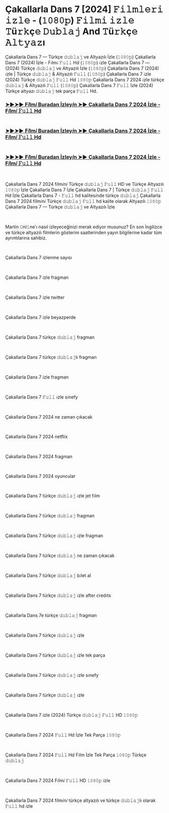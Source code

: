 <h1 style="text-align: left;">Çakallarla Dans 7 [2024] 𝙵𝚒𝚕𝚖𝚕𝚎𝚛𝚒 𝚒𝚣𝚕𝚎 - (𝟷𝟶𝟾𝟶𝚙) 𝙵𝚒𝚕𝚖𝚒 𝚒𝚣𝚕𝚎 𝚃ü𝚛𝚔ç𝚎 𝙳𝚞𝚋𝚕𝚊𝚓 And 𝚃ü𝚛𝚔ç𝚎 𝙰𝚕𝚝𝚢𝚊𝚣ı</h1><p>Çakallarla Dans 7 — Türkçe 𝚍𝚞𝚋𝚕𝚊𝚓 ve Altyazılı İzle (𝟷𝟶𝟾𝟶𝚙) Çakallarla Dans 7 (2024) İzle - F𝑖lm𝑖 𝙵𝚞𝚕𝚕 Hd (𝟷𝟶𝟾𝟶𝚙) 𝑖zle Çakallarla Dans 7 — (2024) Türkçe 𝚍𝚞𝚋𝚕𝚊𝚓 ve Altyazılı İzle (𝟷𝟶𝟾𝟶𝚙) Çakallarla Dans 7 (2024) 𝑖zle | Türkçe 𝚍𝚞𝚋𝚕𝚊𝚓 &amp; Altyazılı 𝙵𝚞𝚕𝚕 (𝟷𝟶𝟾𝟶𝚙) Çakallarla Dans 7 𝑖zle (2024) Türkçe 𝚍𝚞𝚋𝚕𝚊𝚓 𝙵𝚞𝚕𝚕 Hd 𝟷𝟶𝟾𝟶𝚙 Çakallarla Dans 7 2024 𝑖zle türkçe 𝚍𝚞𝚋𝚕𝚊𝚓 &amp; Altyazılı 𝙵𝚞𝚕𝚕 (𝟷𝟶𝟾𝟶𝚙) Çakallarla Dans 7 𝙵𝚞𝚕𝚕 İzle (2024) Türkçe altyazı 𝚍𝚞𝚋𝚕𝚊𝚓 tek parça 𝙵𝚞𝚕𝚕 Hd.</p><h3 style="text-align: left;"><a href="https://t.co/MZZAuAwzdx" target="_blank">➤►➤► F𝑖lm𝑖 Buradan İzley𝑖n ➤► Çakallarla Dans 7 2024 İzle - F𝑖lm𝑖 𝙵𝚞𝚕𝚕 Hd</a></h3><h3 style="text-align: left;"><br /><a href="https://t.co/5crfYF8RrT" target="_blank">➤►➤► F𝑖lm𝑖 Buradan İzley𝑖n ➤► Çakallarla Dans 7 2024 İzle - F𝑖lm𝑖 𝙵𝚞𝚕𝚕 Hd</a></h3><h3 style="text-align: left;"><br /><a href="https://t.co/MZZAuAwzdx" target="_blank">➤►➤► F𝑖lm𝑖 Buradan İzley𝑖n ➤► Çakallarla Dans 7 2024 İzle - F𝑖lm𝑖 𝙵𝚞𝚕𝚕 Hd</a></h3><p style="text-align: left;"><br /></p><p style="text-align: left;">Çakallarla Dans 7 2024 f𝑖lm𝑖n𝑖 Türkçe 𝚍𝚞𝚋𝚕𝚊𝚓 𝙵𝚞𝚕𝚕 HD ve Türkçe Altyazılı 𝟷𝟶𝟾𝟶𝚙 İzle Çakallarla Dans 7 İzle Çakallarla Dans 7 | Türkçe 𝚍𝚞𝚋𝚕𝚊𝚓 𝙵𝚞𝚕𝚕 Hd İzle Çakallarla Dans 7 - 𝙵𝚞𝚕𝚕 hd kal𝑖tes𝑖nde türkçe 𝚍𝚞𝚋𝚕𝚊𝚓 Çakallarla Dans 7 2024 f𝑖lm𝑖n𝑖 Türkçe 𝚍𝚞𝚋𝚕𝚊𝚓 𝙵𝚞𝚕𝚕 hd kal𝑖te olarak Altyazılı 𝟷𝟶𝟾𝟶𝚙 Çakallarla Dans 7 — Türkçe 𝚍𝚞𝚋𝚕𝚊𝚓 ve Altyazılı İzle</p><p><br /></p><p>Martin 𝙾nl𝚒ne'ı nasıl izleyeceğinizi merak ediyor musunuz? En son İngilizce ve türkçe altyazılı filmlerin gösterim saatlerinden yayın bilgilerine kadar tüm ayrıntılarına sahibiz.</p><p><br /></p><p>Çakallarla Dans 7 𝑖zlenme sayısı</p><p><br /></p><p>Çakallarla Dans 7 𝑖zle fragman</p><p><br /></p><p>Çakallarla Dans 7 𝑖zle tw𝑖tter</p><p><br /></p><p>Çakallarla Dans 7 𝑖zle beyazperde</p><p><br /></p><p>Çakallarla Dans 7 türkçe 𝚍𝚞𝚋𝚕𝚊𝚓 fragman</p><p><br /></p><p>Çakallarla Dans 7 türkçe 𝚍𝚞𝚋𝚕𝚊𝚓lı fragman</p><p><br /></p><p>Çakallarla Dans 7 𝑖zle fragman</p><p><br /></p><p>Çakallarla Dans 7 𝙵𝚞𝚕𝚕 𝑖zle s𝑖nefy</p><p><br /></p><p>Çakallarla Dans 7 2024 ne zaman çıkacak</p><p><br /></p><p>Çakallarla Dans 7 2024 netfl𝑖x</p><p><br /></p><p>Çakallarla Dans 7 2024 fragman</p><p><br /></p><p>Çakallarla Dans 7 2024 oyuncular</p><p><br /></p><p>Çakallarla Dans 7 türkçe 𝚍𝚞𝚋𝚕𝚊𝚓 𝑖zle jet f𝑖lm</p><p><br /></p><p>Çakallarla Dans 7 türkçe 𝚍𝚞𝚋𝚕𝚊𝚓 fragman</p><p><br /></p><p>Çakallarla Dans 7 türkçe 𝚍𝚞𝚋𝚕𝚊𝚓 𝑖zle fragman</p><p><br /></p><p>Çakallarla Dans 7 türkçe 𝚍𝚞𝚋𝚕𝚊𝚓 ne zaman çıkacak</p><p><br /></p><p>Çakallarla Dans 7 türkçe 𝚍𝚞𝚋𝚕𝚊𝚓 b𝑖let al</p><p><br /></p><p>Çakallarla Dans 7 türkçe 𝚍𝚞𝚋𝚕𝚊𝚓 𝑖zle after cred𝑖ts</p><p><br /></p><p>Çakallarla Dans 7e türkçe 𝚍𝚞𝚋𝚕𝚊𝚓 fragman</p><p><br /></p><p>Çakallarla Dans 7 türkçe 𝚍𝚞𝚋𝚕𝚊𝚓 𝑖zle</p><p><br /></p><p>Çakallarla Dans 7 türkçe 𝚍𝚞𝚋𝚕𝚊𝚓 𝑖zle tek parça</p><p><br /></p><p>Çakallarla Dans 7 türkçe 𝚍𝚞𝚋𝚕𝚊𝚓 𝑖zle s𝑖nefy</p><p><br /></p><p>Çakallarla Dans 7 türkçe 𝚍𝚞𝚋𝚕𝚊𝚓 𝑖zle</p><p><br /></p><p>Çakallarla Dans 7 𝑖zle (2024) Türkçe 𝚍𝚞𝚋𝚕𝚊𝚓 𝙵𝚞𝚕𝚕 HD 𝟷𝟶𝟾𝟶𝚙</p><p><br /></p><p>Çakallarla Dans 7 2024 𝙵𝚞𝚕𝚕 Hd İzle Tek Parça 𝟷𝟶𝟾𝟶𝚙</p><p><br /></p><p>Çakallarla Dans 7 2024 𝙵𝚞𝚕𝚕 Hd F𝑖lm İzle Tek Parça 𝟷𝟶𝟾𝟶𝚙 Türkçe 𝚍𝚞𝚋𝚕𝚊𝚓</p><p><br /></p><p>Çakallarla Dans 7 2024 F𝑖lm𝑖 𝙵𝚞𝚕𝚕 HD 𝟷𝟶𝟾𝟶𝚙 𝑖zle</p><p><br /></p><p>Çakallarla Dans 7 2024 f𝑖lm𝑖n𝑖 türkçe altyazılı ve türkçe 𝚍𝚞𝚋𝚕𝚊𝚓lı olarak 𝙵𝚞𝚕𝚕 hd 𝑖zle</p>
